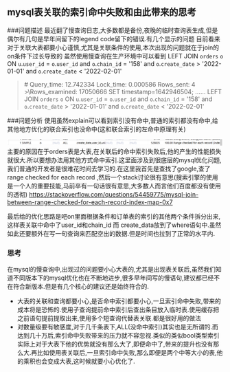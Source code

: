 ## mysql表关联的索引命中失败和由此带来的思考

###问题描述
最近翻了慢查询日志,大多数都是备份,夜晚的临时查询表生成,但是偶尔有几句是早年间留下的legend code留下的错误.有几个显示的问题
目前看来对于关联大表都要小心谨慎,尤其是关联条件的使用,本次出现的问题就在于join的on条件下过长导致的
虽然使用慢查询在生产环境中可以看到
LEFT JOIN `orders` `o` ON `u`.`user_id` = `o`.`user_id` and `o`.`chain_id` = '158' and `o`.`create_date` > '2022-01-01' and `o`.`create_date` < '2022-02-01'


>\# Query_time: 12.742334  Lock_time: 0.000586 Rows_sent: 4  >\Rows_examined: 17050666
>SET timestamp=1642946504;
......
>LEFT JOIN `orders` `o` ON `u`.`user_id` = `o`.`user_id` and `o`.`chain_id` = '158' and `o`.`create_date` > '2022-01-01' and `o`.`create_date` < '2022-02-01'

###问题分析
使用虽然explain可以看到索引没有命中,普通的索引都没有命中,给其他地方优化的联合索引也没命中(这和联合索引的左命中原理有关)

![Alt text](explain.png)
主要的原因在于orders表是大表,在关联后的命中索引失败后,他的产生的性能损失就很大.所以要想办法用其他方式命中索引.这里面涉及到很底层的mysql优化问题,我们普通的开发者是很难花时间去学习的.在这里我首先是查找了google,查了range checked for each record
,然后一个stack讨论很有意思(搜索引擎的使用是一个人的重要技能,马前卒有一句话很有意思,大多数人而言他们百度都没有使用的透彻)
https://stackoverflow.com/questions/54459775/mysql-join-between-range-checked-for-each-record-index-map-0x7


最后给的优化思路是吧on里面根据条件和订单表的索引的其他两个条件拆分出来,这样表关联中命中了user_id和chain_id
而 create_data放到了where语句中.虽然如此还要额外在写一句查询来匹配空出的数据.但是时间也拉到了正常的水平内.

### 思考
在mysql的慢查询中,出现过的问题要小心大表的,尤其是出现表关联后,虽然我们知道不同版本下的mysql优化也在不断地进步,很多早年间写的慢语句,建议都已经不在符合新版本.但是有几个核心的建议还是始终符合的.

- 大表的关联和查询都要小心,是否命中索引都要小心,一旦索引命中失败,带来的成本将是恐怖的.使用子查询提前命中索引后查出条目放入临时表.使用缓存把之前语句提前提取出来,使用多个短查询代替表关联.都是很好用的做法
- 对数量级要有敏感度,对于几千条表下,ALL(没命中索引)其实也是无所谓的.而达到几十万后,索引命中失败带来的压力就不容忽视.类似的类似bool类型索引实际上对于大表下他的优势就没有那么大了,即便命中了,带来的提升也没有那么大.再比如使用表关联后,一旦索引命中失败,那么即便是两个中等大小的表,他的乘积也会变成大表,这时候就要小心优化了.
  

